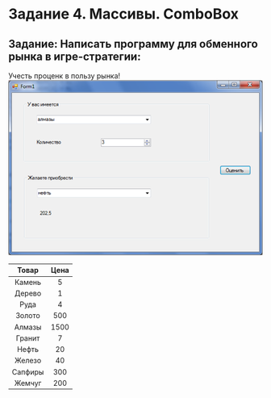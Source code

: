 # Задание 4. Массивы. ComboBox
## Задание: Написать программу для обменного рынка в игре-стратегии:
Учесть проценк в пользу рынка!
![](https://github.com/kefaxoo/csharp-bsuir/raw/main/l4/images/Picture%201.png)

|Товар|Цена|
|:---:|:--:|
|Камень|5|
|Дерево|1|
|Руда|4|
|Золото|500|
|Алмазы|1500|
|Гранит|7|
|Нефть|20|
|Железо|40|
|Сапфиры|300|
|Жемчуг|200|